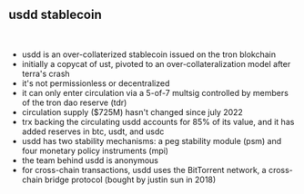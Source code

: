 ## usdd stablecoin

<br>

* usdd is an over-collaterized stablecoin issued on the tron blokchain
* initially a copycat of ust, pivoted to an over-collateralization model after terra's crash
* it's not permissionless or decentralized
* it can only enter circulation via a 5-of-7 multsig controlled by members of the tron dao reserve (tdr)
* circulation supply ($725M) hasn't changed since july 2022
* trx backing the circulating usdd accounts for 85% of its value, and it has added reserves in btc, usdt, and usdc
* usdd has two stability mechanisms: a peg stability module (psm) and four monetary policy instruments (mpi)
* the team behind usdd is anonymous
* for cross-chain transactions, usdd uses the BitTorrent network, a cross-chain bridge protocol (bought by justin sun in 2018)
